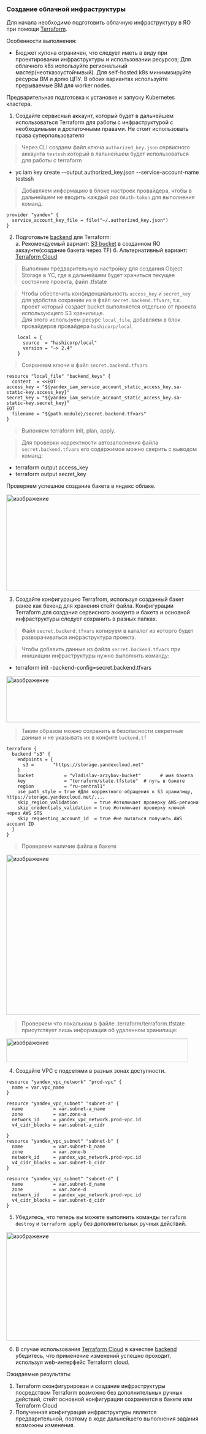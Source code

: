 ### Создание облачной инфраструктуры

Для начала необходимо подготовить облачную инфраструктуру в ЯО при помощи [Terraform](https://www.terraform.io/).

Особенности выполнения:

- Бюджет купона ограничен, что следует иметь в виду при проектировании инфраструктуры и использовании ресурсов;
Для облачного k8s используйте региональный мастер(неотказоустойчивый). Для self-hosted k8s минимизируйте ресурсы ВМ и долю ЦПУ. В обоих вариантах используйте прерываемые ВМ для worker nodes.

Предварительная подготовка к установке и запуску Kubernetes кластера.

1. Создайте сервисный аккаунт, который будет в дальнейшем использоваться Terraform для работы с инфраструктурой с необходимыми и достаточными правами. Не стоит использовать права суперпользователя

> Через CLI создаем файл ключа ```authorized_key.json``` сервисного аккаунта ```testssh``` который в лальнейшем будет использоваться для работы с terraform
- yc iam key create --output authorized_key.json --service-account-name testssh

> Добавляем информацию в блоке настроек провайдера, чтобы в дальнейшем не вводить каждый раз ```OAuth-token``` для выполнения команд.

```
provider "yandex" {
  service_account_key_file = file("~/.authorized_key.json")
}
```

2. Подготовьте [backend](https://developer.hashicorp.com/terraform/language/backend) для Terraform:  
   а. Рекомендуемый вариант: [S3 bucket](https://ru.hexlet.io/courses/terraform-basics/lessons/remote-state/theory_unit) в созданном ЯО аккаунте(создание бакета через TF)
   б. Альтернативный вариант:  [Terraform Cloud](https://app.terraform.io/)

> Выполним предварительную настройку для создания Object Storage в YC, где в дальнейшем будет храниться текущее состояние проекта, файл .tfstate

> Чтобы обеспечить конфиденциальность ```access_key``` и ```secret_key``` для удобства сохраним их в файл ```secret.backend.tfvars```, т.к. проект который создает bucket выполняется отдельно от проекта использующего S3 хранилище.   
> Для этого используем ресурс ```local_file```, добавляем в блок провайдеров провайдера ```hashicorp/local```

```
    local = {
      source  = "hashicorp/local"
      version = "~> 2.4"
    }
```

> Cохраняем ключи в файл ```secret.backend.tfvars```

```
resource "local_file" "backend_keys" {
  content  = <<EOT
access_key = "${yandex_iam_service_account_static_access_key.sa-static-key.access_key}"
secret_key = "${yandex_iam_service_account_static_access_key.sa-static-key.secret_key}"
EOT
  filename = "${path.module}/secret.backend.tfvars"
}
```

> Выпоняем terraform init, plan, apply.

> Для проверки корректности автозаполнения файла ```secret.backend.tfvars``` его содержимое можно сверить с выводом команд:
- terraform output access_key
- terraform output secret_key

Проверяем успешное создание бакета в яндекс облаке.

<img width="822" height="250" alt="изображение" src="https://github.com/user-attachments/assets/46be7422-899b-4e7d-b4fc-2de4d574a1b3" />

3. Создайте конфигурацию Terrafrom, используя созданный бакет ранее как бекенд для хранения стейт файла. Конфигурации Terraform для создания сервисного аккаунта и бакета и основной инфраструктуры следует сохранить в разных папках.

> Файл ```secret.backend.tfvars``` копируем в каталог из которго будет разворачиваться инфраструктура проекта.

> Чтобы добавить данные из файла ```secret.backend.tfvars``` при инициации инфраструктуры нужно выполнить команду: 
- terraform init -backend-config=secret.backend.tfvars

<img width="832" height="120" alt="изображение" src="https://github.com/user-attachments/assets/ccca2f40-ee76-48b0-951c-71e77ee2688e" />

> Таким образом можно сохранить в безопасности секретные данные и не указывать их в конфиге ```backend.tf```

```
terraform {
  backend "s3" {
    endpoints = {
      s3 =       "https://storage.yandexcloud.net"
    }
    bucket           = "vladislav-arzybov-bucket"       # имя бакета
    key              = "terraform/state.tfstate"  # путь в бакете
    region           = "ru-central1" 
    use_path_style = true #Для корректного обращения к S3 хранилищу, https://storage.yandexcloud.net/....
    skip_region_validation      = true #отключает проверку AWS-региона
    skip_credentials_validation = true #отключает проверку ключей через AWS STS
    skip_requesting_account_id  = true #не пытаться получить AWS account ID
  }
}
```

> Проверяем наличие файла в бакете

<img width="924" height="417" alt="изображение" src="https://github.com/user-attachments/assets/cc8c642a-19c9-4fc8-87c5-2ab4a49d03c6" />

> Проверяем что локальном в файле .terraform/terraform.tfstate присутствует лишь информация об удаленном хранилище:

<img width="474" height="61" alt="изображение" src="https://github.com/user-attachments/assets/d2b1ce61-1d3a-442c-9739-d5206b55dbb9" />

4. Создайте VPC с подсетями в разных зонах доступности.

```
resource "yandex_vpc_network" "prod-vpc" {
  name = var.vpc_name
}

resource "yandex_vpc_subnet" "subnet-a" {
  name           = var.subnet-a_name
  zone           = var.zone-a
  network_id     = yandex_vpc_network.prod-vpc.id
  v4_cidr_blocks = var.subnet-a_cidr

}
resource "yandex_vpc_subnet" "subnet-b" {
  name           = var.subnet-b_name
  zone           = var.zone-b
  network_id     = yandex_vpc_network.prod-vpc.id
  v4_cidr_blocks = var.subnet-b_cidr
}

resource "yandex_vpc_subnet" "subnet-d" {
  name           = var.subnet-d_name
  zone           = var.zone-d
  network_id     = yandex_vpc_network.prod-vpc.id
  v4_cidr_blocks = var.subnet-d_cidr
}
```

5. Убедитесь, что теперь вы можете выполнить команды `terraform destroy` и `terraform apply` без дополнительных ручных действий.

<img width="647" height="282" alt="изображение" src="https://github.com/user-attachments/assets/b218f805-6238-4d86-bf20-404680908071" />

6. В случае использования [Terraform Cloud](https://app.terraform.io/) в качестве [backend](https://developer.hashicorp.com/terraform/language/backend) убедитесь, что применение изменений успешно проходит, используя web-интерфейс Terraform cloud.

Ожидаемые результаты:

1. Terraform сконфигурирован и создание инфраструктуры посредством Terraform возможно без дополнительных ручных действий, стейт основной конфигурации сохраняется в бакете или Terraform Cloud
2. Полученная конфигурация инфраструктуры является предварительной, поэтому в ходе дальнейшего выполнения задания возможны изменения.

